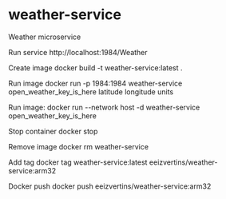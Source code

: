 # weather-service
Weather microservice

Run service
http://localhost:1984/Weather

Create image
docker build -t weather-service:latest .

Run image
docker run -p 1984:1984 weather-service open_weather_key_is_here latitude longitude units

Run image:
docker run --network host -d weather-service open_weather_key_is_here

Stop container
docker stop

Remove image
docker rm weather-service

Add tag
docker tag weather-service:latest eeizvertins/weather-service:arm32

Docker push
docker push eeizvertins/weather-service:arm32